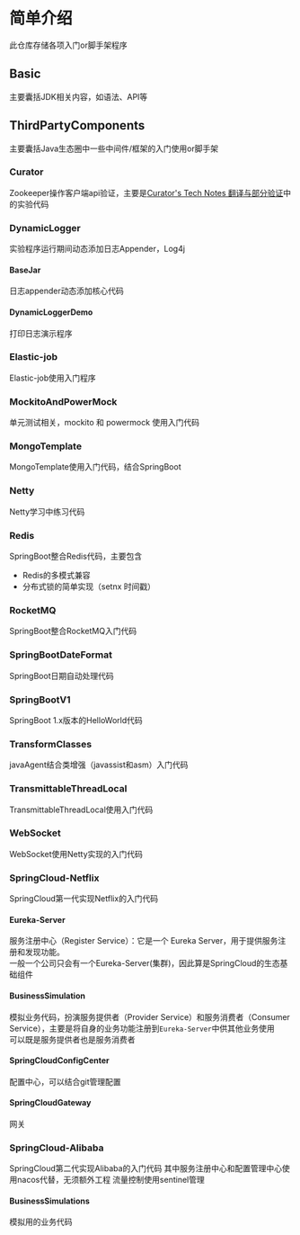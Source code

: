 # 简单介绍
此仓库存储各项入门or脚手架程序
## Basic
主要囊括JDK相关内容，如语法、API等
## ThirdPartyComponents
主要囊括Java生态圈中一些中间件/框架的入门使用or脚手架
### Curator
Zookeeper操作客户端api验证，主要是[Curator's Tech Notes 翻译与部分验证](http://www.janwarlen.com/2018/02/26/Curator's%20Tech%20Notes/)中的实验代码
### DynamicLogger
实验程序运行期间动态添加日志Appender，Log4j
#### BaseJar
日志appender动态添加核心代码
#### DynamicLoggerDemo
打印日志演示程序
### Elastic-job
Elastic-job使用入门程序
### MockitoAndPowerMock
单元测试相关，mockito 和 powermock 使用入门代码
### MongoTemplate
MongoTemplate使用入门代码，结合SpringBoot
### Netty
Netty学习中练习代码
### Redis
SpringBoot整合Redis代码，主要包含
- Redis的多模式兼容
- 分布式锁的简单实现（setnx 时间戳）
### RocketMQ
SpringBoot整合RocketMQ入门代码
### SpringBootDateFormat
SpringBoot日期自动处理代码
### SpringBootV1
SpringBoot 1.x版本的HelloWorld代码
### TransformClasses
javaAgent结合类增强（javassist和asm）入门代码
### TransmittableThreadLocal
TransmittableThreadLocal使用入门代码
### WebSocket
WebSocket使用Netty实现的入门代码
### SpringCloud-Netflix
SpringCloud第一代实现Netflix的入门代码
#### Eureka-Server
服务注册中心（Register Service）：它是一个 Eureka Server，用于提供服务注册和发现功能。  
一般一个公司只会有一个Eureka-Server(集群)，因此算是SpringCloud的生态基础组件
#### BusinessSimulation
模拟业务代码，扮演服务提供者（Provider Service）和服务消费者（Consumer Service），主要是将自身的业务功能注册到`Eureka-Server`中供其他业务使用  
可以既是服务提供者也是服务消费者
#### SpringCloudConfigCenter
配置中心，可以结合git管理配置
#### SpringCloudGateway
网关
### SpringCloud-Alibaba
SpringCloud第二代实现Alibaba的入门代码
其中服务注册中心和配置管理中心使用nacos代替，无须额外工程
流量控制使用sentinel管理
#### BusinessSimulations
模拟用的业务代码

